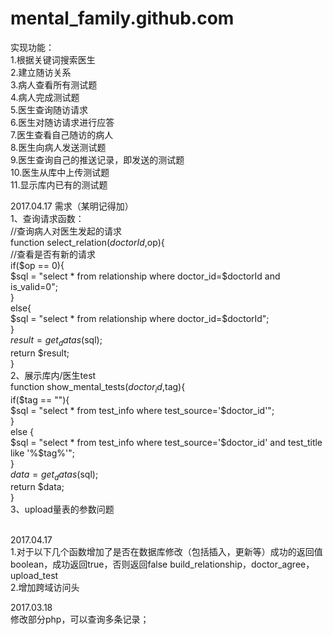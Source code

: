 # mental_family.github.com
实现功能：<br />
1.根据关键词搜索医生<br />
2.建立随访关系<br />
3.病人查看所有测试题<br />
4.病人完成测试题<br />
5.医生查询随访请求<br />
6.医生对随访请求进行应答<br />
7.医生查看自己随访的病人<br />
8.医生向病人发送测试题<br />
9.医生查询自己的推送记录，即发送的测试题<br />
10.医生从库中上传测试题<br />
11.显示库内已有的测试题<br />

2017.04.17 需求（某明记得加）<br />
1、查询请求函数：<br />
//查询病人对医生发起的请求<br />
function select_relation($doctorId,$op){<br />
	//查看是否有新的请求<br />
	if($op == 0){<br />
		$sql = "select * from relationship where doctor_id=$doctorId and is_valid=0";<br />
	}<br />
	else{<br />
		$sql = "select * from relationship where doctor_id=$doctorId";<br />
	}<br />
	$result = get_datas($sql);<br />
	return $result;<br />
}<br />
2、展示库内/医生test<br />
function show_mental_tests($doctor_id,$tag){<br />
 	 if($tag == ""){<br />
 		 $sql = "select * from test_info where test_source='$doctor_id'";<br />
 	 }<br />
 	 else {<br />
 		 $sql = "select * from test_info where test_source='$doctor_id' and test_title like '%$tag%'";<br />
 	 }<br />
     $data = get_datas($sql);<br />
	 return $data;<br />
 }<br />
 3、upload量表的参数问题<br />
 
 <br />
2017.04.17<br />
1.对于以下几个函数增加了是否在数据库修改（包括插入，更新等）成功的返回值boolean，成功返回true，否则返回false
build_relationship，doctor_agree，upload_test<br />
2.增加跨域访问头<br />

2017.03.18<br />
修改部分php，可以查询多条记录；<br />

